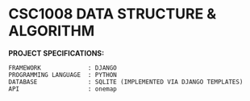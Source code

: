 # CSC1008 DATA STRUCTURE & ALGORITHM

**PROJECT SPECIFICATIONS:**
 <br/>
 ```
 FRAMEWORK             : DJANGO
 PROGRAMMING LANGUAGE  : PYTHON
 DATABASE              : SQLITE (IMPLEMENTED VIA DJANGO TEMPLATES)
 API                   : onemap
 ```
